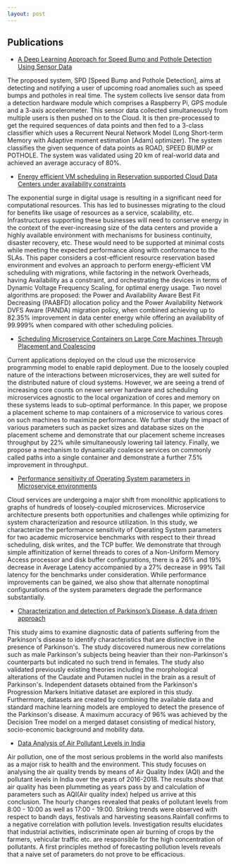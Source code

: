 ```yaml
---
layout: post
---
```

## Publications
- [A Deep Learning Approach for Speed Bump and Pothole Detection Using Sensor Data](https://link.springer.com/chapter/10.1007/978-981-16-1338-8_7) 

The proposed system, SPD [Speed Bump and Pothole Detection], aims at detecting and notifying a user of upcoming road anomalies such as speed bumps and potholes in real time. The system collects live sensor data from a detection hardware module which comprises a Raspberry Pi, GPS module and a 3-axis accelerometer. This sensor data collected simultaneously from multiple users is then pushed on to the Cloud. It is then pre-processed to get the required sequences of data points and then fed to a 3-class classifier which uses a Recurrent Neural Network Model (Long Short-term Memory with Adaptive moment estimation [Adam] optimizer). The system classifies the given sequence of data points as ROAD, SPEED BUMP or POTHOLE. The system was validated using 20 km of real-world data and achieved an average accuracy of 80%.
- [Energy efficient VM scheduling in Reservation supported Cloud Data Centers under availability constraints](https://ieeexplore.ieee.org/abstract/document/9498421)

The exponential surge in digital usage is resulting in a significant need for computational resources. This has led to businesses migrating to the cloud for benefits like usage of resources as a service, scalability, etc. Infrastructures supporting these businesses will need to conserve energy in the context of the ever-increasing size of the data centers and provide a highly available environment with mechanisms for business continuity, disaster recovery, etc. These would need to be supported at minimal costs while meeting the expected performance along with conformance to the SLAs. This paper considers a cost-efficient resource reservation based environment and evolves an approach to perform energy-efficient VM scheduling with migrations, while factoring in the network Overheads, having Availability as a constraint, and orchestrating the devices in terms of Dynamic Voltage Frequency Scaling, for optimal energy usage. Two novel algorithms are proposed: the Power and Availability Aware Best Fit Decreasing (PAABFD) allocation policy and the Power Availability Network DVFS Aware (PANDA) migration policy, when combined achieving up to 82.35% improvement in data center energy while offering an availability of 99.999% when compared with other scheduling policies.
- [Scheduling Microservice Containers on Large Core Machines Through Placement and Coalescing](https://link.springer.com/chapter/10.1007/978-3-030-88224-2_5) 

Current applications deployed on the cloud use the microservice programming model to enable rapid deployment. Due to the loosely coupled nature of the interactions between microservices, they are well suited for the distributed nature of cloud systems. However, we are seeing a trend of increasing core counts on newer server hardware and scheduling microservices agnostic to the local organization of cores and memory on these systems leads to sub-optimal performance. In this paper, we propose a placement scheme to map containers of a microservice to various cores on such machines to maximize performance. We further study the impact of various parameters such as packet sizes and database sizes on the placement scheme and demonstrate that our placement scheme increases throughput by 22% while simultaneously lowering tail latency. Finally, we propose a mechanism to dynamically coalesce services on commonly called paths into a single container and demonstrate a further 7.5% improvement in throughput.
- [Performance sensitivity of Operating System parameters in Microservice environments](https://ieeexplore.ieee.org/abstract/document/9499326) 

Cloud services are undergoing a major shift from monolithic applications to graphs of hundreds of loosely-coupled microservices. Microservice architecture presents both opportunities and challenges while optimizing for system characterization and resource utilization. In this study, we characterize the performance sensitivity of Operating System parameters for two academic microservice benchmarks with respect to their thread scheduling, disk writes, and the TCP buffer. We demonstrate that through simple affinitization of kernel threads to cores of a Non-Uniform Memory Access processor and disk buffer configurations, there is a 26% and 19% decrease in Average Latency accompanied by a 27% decrease in 99% Tail latency for the benchmarks under consideration. While performance improvements can be gained, we also show that alternate nonoptimal configurations of the system parameters degrade the performance substantially.
- [Characterization and detection of Parkinson’s Disease, A data driven approach](https://ieeexplore.ieee.org/abstract/document/9276892) 

This study aims to examine diagnostic data of patients suffering from the Parkinson's disease to identify characteristics that are distinctive in the presence of Parkinson's. The study discovered numerous new correlations such as male Parkinson's subjects being heavier than their non-Parkinson's counterparts but indicated no such trend in females. The study also validated previously existing theories including the morphological alterations of the Caudate and Putamen nuclei in the brain as a result of Parkinson's. Independent datasets obtained from the Parkinson's Progression Markers Initiative dataset are explored in this study. Furthermore, datasets are created by combining the available data and standard machine learning models are employed to detect the presence of the Parkinson's disease. A maximum accuracy of 96% was achieved by the Decision Tree model on a merged dataset consisting of medical history, socio-economic background and mobility data.
- [Data Analysis of Air Pollutant Levels in India](https://ieeexplore.ieee.org/abstract/document/9298391) 

Air pollution, one of the most serious problems in the world also manifests as a major risk to health and the environment. This study focuses on analysing the air quality trends by means of Air Quality Index (AQI) and the pollutant levels in India over the years of 2016-2018. The results show that air quality has been plummeting as years pass by and calculation of parameters such as AQI(Air quality index) helped us arrive at this conclusion. The hourly changes revealed that peaks of pollutant levels from 8:00 - 10:00 as well as 17:00 - 19:00. Striking trends were observed with respect to bandh days, festivals and harvesting seasons.Rainfall confirms to a negative correlation with pollution levels. Investigation results elucidates that industrial activities, indiscriminate open air burning of crops by the farmers, vehicular traffic etc. are responsible for the high concentration of pollutants. A first principles method of forecasting pollution levels reveals that a naive set of parameters do not prove to be efficacious.
